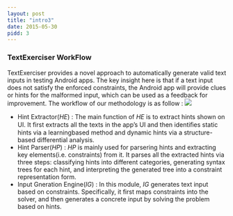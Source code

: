 ```yaml
---
layout: post
title: "intro3"
date: 2015-05-30
pidd: 3
---
```

### TextExerciser WorkFlow
TextExerciser provides a novel approach to automatically generate valid text inputs in testing Android apps. The key insight here is that if a text input does not satisfy the enforced constraints, the Android app will provide clues or hints for the malformed input, which can be used as a feedback for improvement. The workflow of our methodology is as follow :
<img src="/MyAppForClass/pics/w1.svg">
* Hint Extractor(*HE*) : The main function of *HE* is to extract hints shown on UI. It first extracts all the texts in the app’s UI and then identiﬁes static hints via a learningbased method and dynamic hints via a structure-based differential analysis. 
* Hint Parser(*HP*) : *HP* is mainly used for parsering hints and extracting key elements(i.e. constraints) from it. It parses all the extracted hints via three steps: classifying hints into different categories, generating syntax trees for each hint, and interpreting the generated tree into a constraint representation form.
* Input Gneration Engine(*IG*) : In this module, *IG* generates text input based on constraints. Specifically, it first maps constraints into the solver, and then generates a concrete input by solving the problem based on hints. 